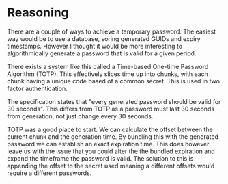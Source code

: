 ﻿# Reasoning

There are a couple of ways to achieve a temporary password. The easiest way would be to use a database, soring generated GUIDs and expiry timestamps. However I thought it would be more interesting to algorithmically generate a password that is valid for a given period.

There exists a system like this called a Time-based One-time Password Algorithm (TOTP). This effectively slices time up into chunks, with each chunk having a unique code based of a common secret. This is used in two factor authentication.

The specification states that "every generated password should be valid for 30 seconds". This differs from TOTP as a password must last 30 seconds from generation, not just change every 30 seconds.

TOTP was a good place to start. We can calculate the offset between the current chunk and the generation time. By bundling this with the generated password we can establish an exact expiration time. This does however leave us with the issue that you could alter the the bundled expiration and expand the timeframe the password is valid. The solution to this is appending the offset to the secret used meaning a different offsets would require a different passwords.

 

